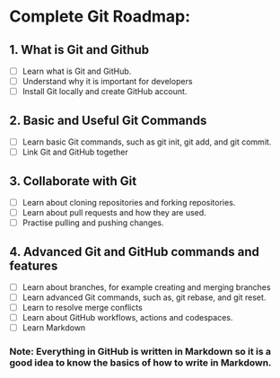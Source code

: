 # Complete Git Roadmap:

## 1. What is Git and Github
   - [ ] Learn what is Git and GitHub.
   - [ ] Understand why it is important for developers
   - [ ] Install Git locally and create GitHub account.
  
## 2. Basic and Useful Git Commands
   - [ ] Learn basic Git commands, such as git init, git add, and git commit.
   - [ ] Link Git and GitHub together

## 3. Collaborate with Git
   - [ ] Learn about cloning repositories and forking repositories.
   - [ ] Learn about pull requests and how they are used.
   - [ ] Practise pulling and pushing changes.

## 4. Advanced Git and GitHub commands and features
   - [ ] Learn about branches, for example creating and merging branches
   - [ ] Learn advanced Git commands, such as, git rebase, and git reset.
   - [ ] Learn to resolve merge conflicts
   - [ ] Learn about GitHub workflows, actions and codespaces.
   - [ ] Learn Markdown

   ### Note: Everything in GitHub is written in Markdown so it is a good idea to know the basics of how to write in Markdown.
